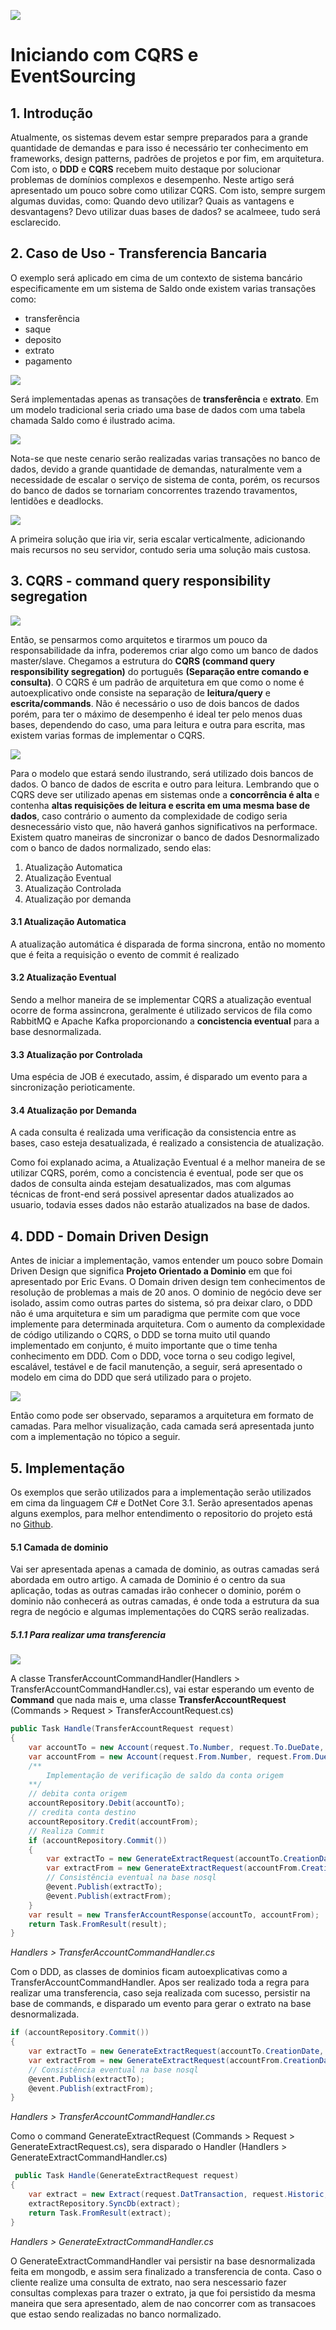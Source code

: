 ![](https://static.gunnarpeipman.com/wp-content/uploads/2019/12/dotnet-core-featured.png.webp)
# Iniciando com CQRS e EventSourcing

## 1. Introdução

Atualmente, os sistemas devem estar sempre preparados para a grande quantidade de demandas e para isso é necessário ter conhecimento em frameworks, design patterns, padrões de projetos e por fim, em arquitetura. Com isto, o **DDD** e **CQRS** recebem muito destaque por solucionar problemas de domínios complexos e desempenho.
Neste artigo será apresentado um pouco sobre como utilizar CQRS. Com isto, sempre surgem algumas duvidas, como: Quando devo utilizar? Quais as vantagens e desvantagens? Devo utilizar duas bases de dados? se acalmeee, tudo será esclarecido. 

## 2. Caso de Uso - Transferencia Bancaria

O exemplo será aplicado em cima de um contexto de sistema bancário especificamente em um sistema de Saldo onde existem varias transações como:
- transferência
- saque
- deposito
- extrato
- pagamento 

![](https://raw.githubusercontent.com/rafaeldias97/MicroServiceExample/master/files/dbtradicional.png)

Será implementadas apenas as transações de **transferência** e **extrato**.
Em um modelo tradicional seria criado uma base de dados com uma tabela chamada Saldo como é ilustrado acima.

![](https://raw.githubusercontent.com/rafaeldias97/MicroServiceExample/master/files/dbfailed.png)

Nota-se que neste cenario serão realizadas varias transações no banco de dados, devido a grande quantidade de demandas, naturalmente vem a necessidade de escalar o serviço de sistema de conta, porém, os recursos do banco de dados se tornariam concorrentes trazendo travamentos, lentidões e deadlocks.

![](https://raw.githubusercontent.com/rafaeldias97/MicroServiceExample/master/files/price.png)

A primeira solução que iria vir, seria escalar verticalmente, adicionando mais recursos no seu servidor, contudo seria uma solução mais custosa.

## 3. CQRS - command query responsibility segregation

![](https://raw.githubusercontent.com/rafaeldias97/MicroServiceExample/master/files/dbMasterSlave.png)

Então, se pensarmos como arquitetos e tirarmos um pouco da responsabilidade da infra, poderemos criar algo como um banco de dados master/slave.
Chegamos a estrutura do **CQRS (command query responsibility segregation)** do português **(Separação entre comando e consulta)**. O CQRS é um padrão de arquitetura em que como o nome é autoexplicativo onde consiste na separação de **leitura/query** e **escrita/commands**. Não é necessário o uso de dois bancos de dados porém, para ter o máximo de desempenho é ideal ter pelo menos duas bases, dependendo do caso, uma para leitura e outra para escrita, mas existem varias formas de implementar o CQRS.

![](https://raw.githubusercontent.com/rafaeldias97/MicroServiceExample/master/files/modelproject.png)

Para o modelo que estará sendo ilustrando, será utilizado dois bancos de dados. O banco de dados de escrita e outro para leitura. Lembrando que o CQRS deve ser utilizado apenas em sistemas onde a **concorrência é alta** e contenha **altas requisições de leitura e escrita em uma mesma base de dados**, caso contrário o aumento da complexidade de codigo seria desnecessário visto que, não haverá ganhos significativos na performace.
Existem quatro maneiras de sincronizar o banco de dados Desnormalizado com o banco de dados normalizado, sendo elas: 
1. Atualização Automatica
2. Atualização Eventual
3. Atualização Controlada
4. Atualização por demanda

#### 3.1 Atualização Automatica
A atualização automática é disparada de forma sincrona, então no momento que é feita a requisição o evento de commit é realizado
#### 3.2 Atualização Eventual
Sendo a melhor maneira de se implementar CQRS a atualização eventual ocorre de forma assincrona, geralmente é utilizado servicos de fila como RabbitMQ e Apache Kafka proporcionando a **concistencia eventual** para a base desnormalizada.
#### 3.3 Atualização por Controlada
Uma espécia de JOB é executado, assim, é disparado um evento para a sincronização perioticamente.
#### 3.4 Atualização por Demanda
A cada consulta é realizada uma verificação da consistencia entre as bases, caso esteja desatualizada, é realizado a consistencia de atualização.

Como foi explanado acima, a Atualização Eventual é a melhor maneira de se utilizar CQRS, porém, como a concistencia é eventual, pode ser que os dados de consulta ainda estejam desatualizados, mas com algumas técnicas de front-end será possivel apresentar dados atualizados ao usuario, todavia esses dados não estarão atualizados na base de dados.

## 4. DDD - Domain Driven Design
Antes de iniciar a implementação, vamos entender um pouco sobre Domain Driven Design que significa **Projeto Orientado a Dominio** em que foi apresentado por Eric Evans. O Domain driven design tem conhecimentos de resolução de problemas a mais de 20 anos.
O dominio de negócio deve ser isolado, assim como outras partes do sistema, só pra deixar claro, o DDD não é uma arquitetura e sim um paradigma que permite com que voce implemente para determinada arquitetura.
Com o aumento da complexidade de código utilizando o CQRS, o DDD se torna muito util quando implementado em conjunto, é muito importante  que o time tenha conhecimento em DDD.
Com o DDD, voce torna o seu codigo legivel, escalável, testável e de facil manutenção, a seguir, será apresentado o modelo em cima do DDD que será utilizado para o projeto.

![](https://raw.githubusercontent.com/rafaeldias97/MicroServiceExample/master/files/DDDandCQRS.png)

Então como pode ser observado, separamos a arquitetura em formato de camadas. Para melhor visualização, cada camada será apresentada junto com a implementação no tópico a seguir.

## 5. Implementação
Os exemplos que serão utilizados para a implementação serão utilizados em cima da linguagem C# e DotNet Core 3.1. Serão apresentados apenas alguns exemplos, para melhor entendimento o repositorio do projeto está no [Github](https://github.com/rafaeldias97/MicroServiceExample).
#### 5.1 Camada de dominio
Vai ser apresentada apenas a camada de dominio, as outras camadas será abordada em outro artigo. A camada de Dominio é o centro da sua aplicação, todas as outras camadas irão conhecer o dominio, porém o dominio não conhecerá as outras camadas, é onde toda a estrutura da sua regra de negócio e algumas implementações do CQRS serão realizadas.

##### 5.1.1 Para realizar uma transferencia

![](https://raw.githubusercontent.com/rafaeldias97/MicroServiceExample/master/files/folders.PNG)

A classe TransferAccountCommandHandler(Handlers > TransferAccountCommandHandler.cs), vai estar esperando um evento de **Command** que nada mais e, uma classe **TransferAccountRequest** (Commands > Request > TransferAccountRequest.cs)

```csharp
public Task Handle(TransferAccountRequest request)
{
    var accountTo = new Account(request.To.Number, request.To.DueDate, request.To.SecurityCode);
    var accountFrom = new Account(request.From.Number, request.From.DueDate, request.From.SecurityCode);
    /**
        Implementação de verificação de saldo da conta origem
    **/
    // debita conta origem
    accountRepository.Debit(accountTo);
    // credita conta destino
    accountRepository.Credit(accountFrom);
    // Realiza Commit
    if (accountRepository.Commit())
    {
        var extractTo = new GenerateExtractRequest(accountTo.CreationDate, $"Transferência realizada para  conta {accountFrom.Number}", accountTo.Value, accountTo.Number, 50);
        var extractFrom = new GenerateExtractRequest(accountFrom.CreationDate, $"Transferência recebida da conta {accountTo.Number}", accountFrom.Value, accountFrom.Number, 50);
        // Consistência eventual na base nosql
        @event.Publish(extractTo);
        @event.Publish(extractFrom);
    }
    var result = new TransferAccountResponse(accountTo, accountFrom);
    return Task.FromResult(result);
}
```
*Handlers > TransferAccountCommandHandler.cs*

Com o DDD, as classes de dominios ficam autoexplicativas como a TransferAccountCommandHandler. Apos ser realizado toda a regra para realizar uma transferencia, caso seja realizada com sucesso, persistir na base de commands, e disparado um evento para gerar o extrato na base desnormalizada.

```csharp
if (accountRepository.Commit())
{
    var extractTo = new GenerateExtractRequest(accountTo.CreationDate, $"Transferência realizada para  conta {accountFrom.Number}", accountTo.Value, accountTo.Number, 50);
    var extractFrom = new GenerateExtractRequest(accountFrom.CreationDate, $"Transferência recebida da conta {accountTo.Number}", accountFrom.Value, accountFrom.Number, 50);
    // Consistência eventual na base nosql
    @event.Publish(extractTo);
    @event.Publish(extractFrom);
}
```
*Handlers > TransferAccountCommandHandler.cs*

Como o command GenerateExtractRequest (Commands > Request > GenerateExtractRequest.cs), sera disparado o Handler (Handlers > GenerateExtractCommandHandler.cs)

```csharp
 public Task Handle(GenerateExtractRequest request)
{
    var extract = new Extract(request.DatTransaction, request.Historic, request.Value, request.NumberAccount, request.Balance);
    extractRepository.SyncDb(extract);
    return Task.FromResult(extract);
}
```
*Handlers > GenerateExtractCommandHandler.cs*

O GenerateExtractCommandHandler vai persistir na base desnormalizada feita em mongodb, e assim sera finalizado a transferencia de conta. Caso o cliente realize uma consulta de extrato, nao sera nescessario fazer consultas complexas para trazer o extrato, ja que foi persistido da mesma maneira que sera apresentado, alem de nao concorrer com as transacoes que estao sendo realizadas no banco normalizado.

